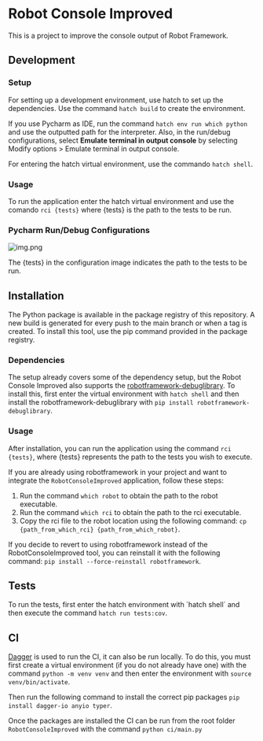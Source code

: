 # Robot Console Improved

This is a project to improve the console output of Robot Framework.

## Development

### Setup

For setting up a development environment, use hatch to set up the dependencies. Use the command `hatch build` to create the environment.

If you use Pycharm as IDE, run the command `hatch env run which python` and use the outputted path for the interpreter.
Also, in the run/debug configurations, select **Emulate terminal in output console** by selecting Modify options > Emulate terminal in output console.

For entering the hatch virtual environment, use the commando `hatch shell`.

### Usage

To run the application enter the hatch virtual environment and use the comando `rci {tests}` where {tests} is the path to the tests to be run.

### Pycharm Run/Debug Configurations

![img.png](pycharm_conf.png)

The {tests} in the configuration image indicates the path to the tests to be run.

## Installation

The Python package is available in the package registry of this repository.
A new build is generated for every push to the main branch or when a tag is created.
To install this tool, use the pip command provided in the package registry.

### Dependencies

The setup already covers some of the dependency setup, but the Robot Console Improved also supports the [robotframework-debuglibrary](https://github.com/xyb/robotframework-debuglibrary). To install this, first enter the virtual environment with `hatch shell` and then install the robotframework-debuglibrary with `pip install robotframework-debuglibrary`.

### Usage

After installation, you can run the application using the command `rci {tests}`, where {tests} represents the path to the tests you wish to execute.

If you are already using robotframework in your project and want to integrate the `RobotConsoleImproved` application, follow these steps:

1) Run the command `which robot` to obtain the path to the robot executable.
2) Run the command `which rci` to obtain the path to the rci executable.
3) Copy the rci file to the robot location using the following command: `cp {path_from_which_rci} {path_from_which_robot}`.

If you decide to revert to using robotframework instead of the RobotConsoleImproved tool, you can reinstall it with the following command: `pip install --force-reinstall robotframework`.

## Tests

To run the tests, first enter the hatch environment with ´hatch shell´ and then execute the command `hatch run tests:cov`.

## CI

[Dagger](https://dagger.io/) is used to run the CI, it can also be run locally. To do this, you must first create a virtual environment (if you do not already have one) with the command `python -m venv venv` and then enter the environment with `source venv/bin/activate`.

Then run the following command to install the correct pip packages `pip install dagger-io anyio typer`.

Once the packages are installed the CI can be run from the root folder `RobotConsoleImproved` with the command `python ci/main.py`
